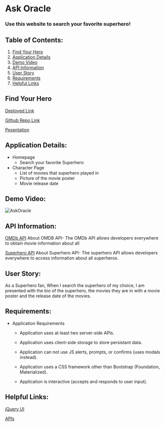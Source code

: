 # Ask Oracle

### Use this website to search your favorite superhero! 

## Table of Contents:
1. [Find Your Hero](##Find-Your-Hero)
2. [Application Details](##Application-Details)
3. [Demo Video](##Demo-Video)
4. [API Information](##API-Information)
5. [User Story](##User-Story)
6. [Requirements](##Requirements)
7. [Helpful Links](##Helpful-Links)


## Find Your Hero
[Deployed Link](https://devinpawline.github.io/Ask_Oracle/)

[Github Repo Link](https://github.com/DevinPawline/ask-oracle)

[Pesentation](https://docs.google.com/presentation/d/1ZJZp1gERW0rmALweE3Y37k3eQHJmwLQVa5N-SxaOfp8/edit?usp=sharing)


## Application Details:
* Homepage
    * Search your favorite Superhero
* Character Page
    * List of movies that superhero played in 
    * Picture of the movie poster 
    * Movie release date


## Demo Video:
![AskOracle](assets/Askoracle.gif)

## API Information:
[OMDb API](https://omdbapi.com/?s=${movieName}&apikey=)
About OMDB API- The OMDb API allows developers everywhere to obtain movie information about all

[Superhero API](https://superheroproxy.herokuapp.com/api/10218611106695061/${characterID}/biography)
About Superhero API- The superhero API allows developers everywhere to access information about all superheros.


## User Story: 
As a Superhero fan, 
When I search the superhero of my choice, 
I am presented with the bio of the superhero, the movies they are in with a movie poster and the release date of the movies.


## Requirements:
* Application Requirements
    
    * Application uses at least two server-side APIs.

    * Application uses client-side storage to store persistant data.
    
    * Application can not use JS alerts, prompts, or confirms (uses modals instead).
    
    * Application uses a CSS framework other than Bootstrap (Foundation, Materialized).
    
    * Application is interactive (accepts and responds to user input).



## Helpful Links:
[jQuery UI](https://code.jquery.com/ui/)

[APIs](https://github.com/public-apis/public-apis#animals)
[]()


